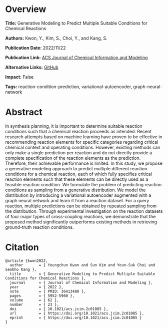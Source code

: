 # Overview
**Title:**
Generative Modeling to Predict Multiple Suitable Conditions for Chemical Reactions

**Authors:**
Kwon, Y., Kim, S., Choi, Y., and Kang, S.

**Publication Date:**
2022/11/22

**Publication Link:**
[ACS Journal of Chemical Information and Modeling](https://pubs.acs.org/doi/10.1021/acs.jcim.2c01085)

**Alternative Links:**
[GitHub](https://github.com/seokhokang/reaction_condition_vae)

**Impact:**
False

**Tags:**
reaction-condition-prediction, variational-autoencoder, graph-neural-network


# Abstract
In synthesis planning, it is important to determine suitable reaction conditions such that a chemical reaction proceeds as intended.
Recent research attempts based on machine learning have proven to be effective in recommending reaction elements for specific categories regarding critical chemical context and operating conditions.
However, existing methods can only make a single prediction per reaction and do not directly provide a complete specification of the reaction elements as the prediction.
Therefore, their achievable performance is limited.
In this study, we propose a generative modeling approach to predict multiple different reaction conditions for a chemical reaction, each of which fully specifies critical reaction elements such that these elements can be directly used as a feasible reaction condition.
We formulate the problem of predicting reaction conditions as sampling from a generative distribution.
We model the distribution by introducing a variational autoencoder augmented with a graph neural network and learn it from a reaction dataset.
For a query reaction, multiple predictions can be obtained by repeated sampling from the distribution.
Through experimental investigation on the reaction datasets of four major types of cross-coupling reactions, we demonstrate that the proposed method significantly outperforms existing methods in retrieving ground-truth reaction conditions.


# Citation
```
@article {kwon2022,
  author       = { Youngchun Kwon and Sun Kim and Youn-Suk Choi and Seokho Kang },
  title        = { Generative Modeling to Predict Multiple Suitable Conditions for Chemical Reactions },
  journal      = { Journal of Chemical Information and Modeling },
  year         = { 2022 },
  note         = { PMID: 36413480 },
  pages        = { 5952-5960 },
  volume       = { 62 },
  number       = { 23 },
  doi          = { 10.1021/acs.jcim.2c01085 },
  url          = { https://doi.org/10.1021/acs.jcim.2c01085 },
  eprint       = { https://doi.org/10.1021/acs.jcim.2c01085 }
}
```
